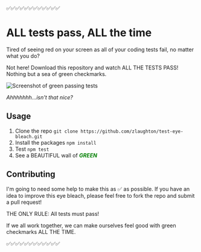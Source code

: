 ✅✅✅✅✅✅✅✅✅✅✅✅

# ALL tests pass, ALL the time

Tired of seeing red on your screen as all of your coding tests fail, no matter what you do?

Not here! Download this repository and watch ALL THE TESTS PASS! Nothing but a sea of green checkmarks.

![Screenshot of green passing tests](https://raw.githubusercontent.com/zlaughton/test-eye-bleach/master/demo_screenshot.png)

_Ahhhhhhh...isn't that nice?_

## Usage

1. Clone the repo `git clone https://github.com/zlaughton/test-eye-bleach.git`
1. Install the packages `npm install`
1. Test `npm test`
1. See a BEAUTIFUL wall of <span style="color:green">**_GREEN_**</span>

## Contributing

I'm going to need some help to make this as ✅ as possible.
If you have an idea to improve this eye bleach, please feel free to fork the repo and submit a pull request!

THE ONLY RULE: All tests must pass!

If we all work together, we can make ourselves feel good with green checkmarks ALL THE TIME.

✅✅✅✅✅✅✅✅✅✅✅✅
